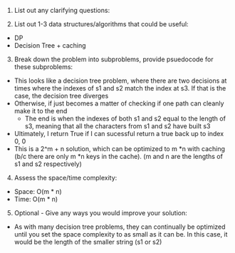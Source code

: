 1. List out any clarifying questions:


2. List out 1-3 data structures/algorithms that could be useful:
- DP 
- Decision Tree + caching

3. Break down the problem into subproblems, provide psuedocode for these subproblems:
- This looks like a decision tree problem, where there are two decisions at times where the indexes of s1 and s2 match the index at s3. If that is the case, the decision tree diverges
- Otherwise, if just becomes a matter of checking if one path can cleanly make it to the end
    - The end is when the indexes of both s1 and s2 equal to the length of s3, meaning that all the characters from s1 and s2 have built s3
- Ultimately, I return True if I can sucessful return a true back up to index 0, 0
- This is a 2^m + n solution, which can be optimized to m *n with caching (b/c there are only m *n keys in the cache). (m and n are the lengths of s1 and s2 respectively)

4. Assess the space/time complexity:
- Space: O(m * n)
- Time: O(m * n)

5. Optional - Give any ways you would improve your solution:
- As with many decision tree problems, they can continually be optimized until you set the space complexity to as small as it can be. In this case, it would be the length of the smaller string (s1 or s2)